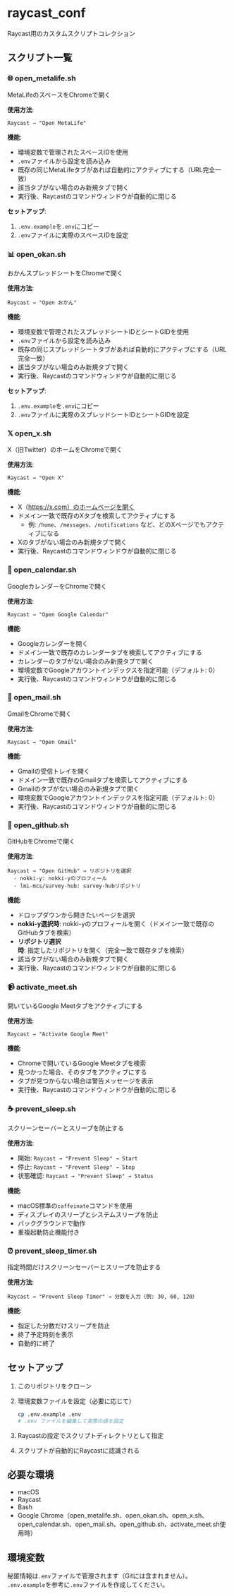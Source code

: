 # raycast_conf

Raycast用のカスタムスクリプトコレクション

## スクリプト一覧

### 🌐 open_metalife.sh

MetaLifeのスペースをChromeで開く

**使用方法**:

```text
Raycast → "Open MetaLife"
```

**機能**:

- 環境変数で管理されたスペースIDを使用
- `.env`ファイルから設定を読み込み
- 既存の同じMetaLifeタブがあれば自動的にアクティブにする（URL完全一致）
- 該当タブがない場合のみ新規タブで開く
- 実行後、Raycastのコマンドウィンドウが自動的に閉じる

**セットアップ**:

1. `.env.example`を`.env`にコピー
2. `.env`ファイルに実際のスペースIDを設定

### 📊 open_okan.sh

おかんスプレッドシートをChromeで開く

**使用方法**:

```text
Raycast → "Open おかん"
```

**機能**:

- 環境変数で管理されたスプレッドシートIDとシートGIDを使用
- `.env`ファイルから設定を読み込み
- 既存の同じスプレッドシートタブがあれば自動的にアクティブにする（URL完全一致）
- 該当タブがない場合のみ新規タブで開く
- 実行後、Raycastのコマンドウィンドウが自動的に閉じる

**セットアップ**:

1. `.env.example`を`.env`にコピー
2. `.env`ファイルに実際のスプレッドシートIDとシートGIDを設定

### 𝕏 open_x.sh

X（旧Twitter）のホームをChromeで開く

**使用方法**:

```text
Raycast → "Open X"
```

**機能**:

- X（https://x.com）のホームページを開く
- ドメイン一致で既存のXタブを検索してアクティブにする
  - 例: `/home`、`/messages`、`/notifications` など、どのXページでもアクティブになる
- Xのタブがない場合のみ新規タブで開く
- 実行後、Raycastのコマンドウィンドウが自動的に閉じる

### 📅 open_calendar.sh

GoogleカレンダーをChromeで開く

**使用方法**:

```text
Raycast → "Open Google Calendar"
```

**機能**:

- Googleカレンダーを開く
- ドメイン一致で既存のカレンダータブを検索してアクティブにする
- カレンダーのタブがない場合のみ新規タブで開く
- 環境変数でGoogleアカウントインデックスを指定可能（デフォルト: 0）
- 実行後、Raycastのコマンドウィンドウが自動的に閉じる

### 📧 open_mail.sh

GmailをChromeで開く

**使用方法**:

```text
Raycast → "Open Gmail"
```

**機能**:

- Gmailの受信トレイを開く
- ドメイン一致で既存のGmailタブを検索してアクティブにする
- Gmailのタブがない場合のみ新規タブで開く
- 環境変数でGoogleアカウントインデックスを指定可能（デフォルト: 0）
- 実行後、Raycastのコマンドウィンドウが自動的に閉じる

### 🐙 open_github.sh

GitHubをChromeで開く

**使用方法**:

```text
Raycast → "Open GitHub" → リポジトリを選択
  - nokki-y: nokki-yのプロフィール
  - lmi-mcs/survey-hub: survey-hubリポジトリ
```

**機能**:

- ドロップダウンから開きたいページを選択
- **nokki-y選択時**: nokki-yのプロフィールを開く（ドメイン一致で既存のGitHubタブを検索）
- **リポジトリ選択時**: 指定したリポジトリを開く（完全一致で既存タブを検索）
- 該当タブがない場合のみ新規タブで開く
- 実行後、Raycastのコマンドウィンドウが自動的に閉じる

### 📹 activate_meet.sh

開いているGoogle Meetタブをアクティブにする

**使用方法**:

```text
Raycast → "Activate Google Meet"
```

**機能**:

- Chromeで開いているGoogle Meetタブを検索
- 見つかった場合、そのタブをアクティブにする
- タブが見つからない場合は警告メッセージを表示
- 実行後、Raycastのコマンドウィンドウが自動的に閉じる

### ☕ prevent_sleep.sh

スクリーンセーバーとスリープを防止する

**使用方法**:

- 開始: `Raycast → "Prevent Sleep" → Start`
- 停止: `Raycast → "Prevent Sleep" → Stop`
- 状態確認: `Raycast → "Prevent Sleep" → Status`

**機能**:

- macOS標準の`caffeinate`コマンドを使用
- ディスプレイのスリープとシステムスリープを防止
- バックグラウンドで動作
- 重複起動防止機能付き

### ⏰ prevent_sleep_timer.sh

指定時間だけスクリーンセーバーとスリープを防止する

**使用方法**:

```text
Raycast → "Prevent Sleep Timer" → 分数を入力（例: 30, 60, 120）
```

**機能**:

- 指定した分数だけスリープを防止
- 終了予定時刻を表示
- 自動的に終了

## セットアップ

1. このリポジトリをクローン
2. 環境変数ファイルを設定（必要に応じて）

   ```bash
   cp .env.example .env
   # .env ファイルを編集して実際の値を設定
   ```

3. Raycastの設定でスクリプトディレクトリとして指定
4. スクリプトが自動的にRaycastに認識される

## 必要な環境

- macOS
- Raycast
- Bash
- Google Chrome（open_metalife.sh、open_okan.sh、open_x.sh、open_calendar.sh、open_mail.sh、open_github.sh、activate_meet.sh使用時）

## 環境変数

秘匿情報は`.env`ファイルで管理されます（Gitには含まれません）。
`.env.example`を参考に`.env`ファイルを作成してください。
